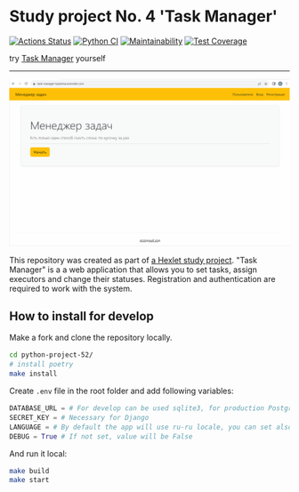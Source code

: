 # Study project No. 4 'Task Manager'

[![Actions Status](https://github.com/KarinaAbd/python-project-52/workflows/hexlet-check/badge.svg)](https://github.com/KarinaAbd/python-project-52/actions)
[![Python CI](https://github.com/KarinaAbd/python-project-52/actions/workflows/project_CI.yml/badge.svg)](https://github.com/KarinaAbd/python-project-52/actions/workflows/project_CI.yml)
[![Maintainability](https://api.codeclimate.com/v1/badges/ff1169bda4822b29f7d7/maintainability)](https://codeclimate.com/github/KarinaAbd/python-project-52/maintainability)
[![Test Coverage](https://api.codeclimate.com/v1/badges/ff1169bda4822b29f7d7/test_coverage)](https://codeclimate.com/github/KarinaAbd/python-project-52/test_coverage)

try [Task Manager](https://task-manager-bykarina.onrender.com/) yourself
***

![tutorial](./static/task_manager_usage.gif)

This repository was created as part of [a Hexlet study project](https://ru.hexlet.io/programs/python/projects/52). "Task Manager" is a a web application that allows you to set tasks, assign executors and change their statuses. Registration and authentication are required to work with the system.

## How to install for develop

Make a fork and clone the repository locally.
```bash
cd python-project-52/
# install poetry
make install
```
Create `.env` file in the root folder and add following variables:
```python
DATABASE_URL = # For develop can be used sqlite3, for production PostgreSQL
SECRET_KEY = # Necessary for Django
LANGUAGE = # By default the app will use ru-ru locale, you can set also en-us
DEBUG = True # If not set, value will be False
```
And run it local:
```bash
make build
make start
```
